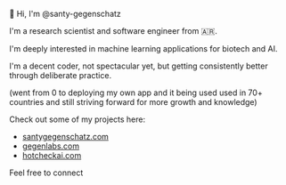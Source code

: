 👋 Hi, I'm @santy-gegenschatz

I'm a research scientist and software engineer from 🇦🇷.

I'm deeply interested in machine learning applications for biotech and AI.

I'm a decent coder, not spectacular yet, but getting consistently better through deliberate practice.

(went from 0 to deploying my own app and it being used used in 70+ countries and still striving forward for more growth and knowledge)

Check out some of my projects here: 
- [santygegenschatz.com](https://santygegenschatz.com)
- [gegenlabs.com](https://www.gegenlabs.com/)
- [hotcheckai.com](https://hotcheckai.com)

Feel free to connect
